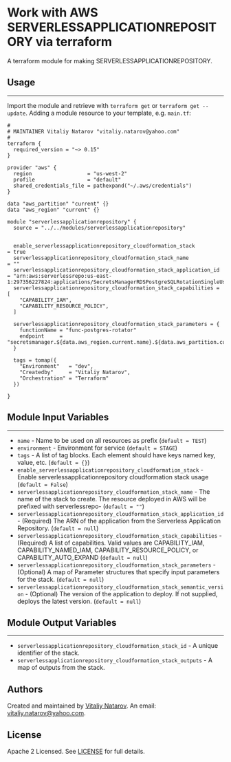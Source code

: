 # Work with AWS SERVERLESSAPPLICATIONREPOSITORY via terraform

A terraform module for making SERVERLESSAPPLICATIONREPOSITORY.


## Usage
----------------------
Import the module and retrieve with ```terraform get``` or ```terraform get --update```. Adding a module resource to your template, e.g. `main.tf`:

```
#
# MAINTAINER Vitaliy Natarov "vitaliy.natarov@yahoo.com"
#
terraform {
  required_version = "~> 0.15"
}

provider "aws" {
  region                  = "us-west-2"
  profile                 = "default"
  shared_credentials_file = pathexpand("~/.aws/credentials")
}

data "aws_partition" "current" {}
data "aws_region" "current" {}

module "serverlessapplicationrepository" {
  source = "../../modules/serverlessapplicationrepository"


  enable_serverlessapplicationrepository_cloudformation_stack         = true
  serverlessapplicationrepository_cloudformation_stack_name           = ""
  serverlessapplicationrepository_cloudformation_stack_application_id = "arn:aws:serverlessrepo:us-east-1:297356227824:applications/SecretsManagerRDSPostgreSQLRotationSingleUser"
  serverlessapplicationrepository_cloudformation_stack_capabilities = [
    "CAPABILITY_IAM",
    "CAPABILITY_RESOURCE_POLICY",
  ]

  serverlessapplicationrepository_cloudformation_stack_parameters = {
    functionName = "func-postgres-rotator"
    endpoint     = "secretsmanager.${data.aws_region.current.name}.${data.aws_partition.current.dns_suffix}"
  }

  tags = tomap({
    "Environment"   = "dev",
    "Createdby"     = "Vitaliy Natarov",
    "Orchestration" = "Terraform"
  })

}
```

## Module Input Variables
----------------------
- `name` - Name to be used on all resources as prefix (`default = TEST`)
- `environment` - Environment for service (`default = STAGE`)
- `tags` - A list of tag blocks. Each element should have keys named key, value, etc. (`default = {}`)
- `enable_serverlessapplicationrepository_cloudformation_stack` - Enable serverlessapplicationrepository cloudformation stack usage (`default = False`)
- `serverlessapplicationrepository_cloudformation_stack_name` - The name of the stack to create. The resource deployed in AWS will be prefixed with serverlessrepo- (`default = ""`)
- `serverlessapplicationrepository_cloudformation_stack_application_id` - (Required) The ARN of the application from the Serverless Application Repository. (`default = null`)
- `serverlessapplicationrepository_cloudformation_stack_capabilities` - (Required) A list of capabilities. Valid values are CAPABILITY_IAM, CAPABILITY_NAMED_IAM, CAPABILITY_RESOURCE_POLICY, or CAPABILITY_AUTO_EXPAND (`default = null`)
- `serverlessapplicationrepository_cloudformation_stack_parameters` - (Optional) A map of Parameter structures that specify input parameters for the stack. (`default = null`)
- `serverlessapplicationrepository_cloudformation_stack_semantic_version` - (Optional) The version of the application to deploy. If not supplied, deploys the latest version. (`default = null`)

## Module Output Variables
----------------------
- `serverlessapplicationrepository_cloudformation_stack_id` - A unique identifier of the stack.
- `serverlessapplicationrepository_cloudformation_stack_outputs` - A map of outputs from the stack.


## Authors

Created and maintained by [Vitaliy Natarov](https://github.com/SebastianUA). An email: [vitaliy.natarov@yahoo.com](vitaliy.natarov@yahoo.com).

## License

Apache 2 Licensed. See [LICENSE](https://github.com/SebastianUA/terraform/blob/master/LICENSE) for full details.
